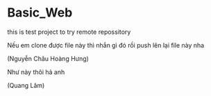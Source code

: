 # Basic_Web
this is test project to try remote repossitory

Nếu em clone được file này thì nhắn gì đó rồi push lên lại file này nha

(Nguyễn Châu Hoàng Hưng)

Như này thôi hả anh

(Quang Lâm)
